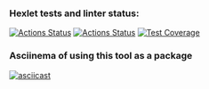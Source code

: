 ### Hexlet tests and linter status:
[![Actions Status](https://github.com/vandrusha/backend-project-46/workflows/hexlet-check/badge.svg)](https://github.com/vandrusha/backend-project-46/actions)  [![Actions Status](https://github.com/vandrusha/backend-project-46/actions/workflows/nodejs.yml/badge.svg)](https://github.com/vandrusha/backend-project-46/actions)  [![Test Coverage](https://api.codeclimate.com/v1/badges/d7ce7344796761b57d4b/test_coverage)](https://codeclimate.com/github/vandrusha/backend-project-46/test_coverage)

### Asciinema of using this tool as a package
[![asciicast](https://asciinema.org/a/RvQVSpS6VCd0LzKGjkHU9H3cc.svg)](https://asciinema.org/a/RvQVSpS6VCd0LzKGjkHU9H3cc)  
  

